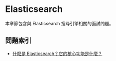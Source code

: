 # Elasticsearch

本章節包含與 Elasticsearch 搜尋引擎相關的面試問題。

## 問題索引

- [什麼是 Elasticsearch？它的核心功能是什麼？](./what_is_elasticsearch.md)
